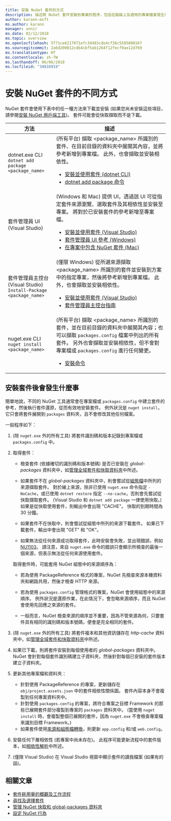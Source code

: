 ```yaml
---
title: 安裝 NuGet 套件的方式
description: 描述將 NuGet 套件安裝到專案的程序，包括在磁碟上及適用的專案檔會發生什麼情況。
author: karann-msft
ms.author: karann
manager: unnir
ms.date: 02/12/2018
ms.topic: overview
ms.openlocfilehash: 5f71ce6217071efc3d483cde4cf36c5585808167
ms.sourcegitcommit: 2a6d200012cdb4cbf5ab1264f12fecf9ae12d769
ms.translationtype: HT
ms.contentlocale: zh-TW
ms.lasthandoff: 06/06/2018
ms.locfileid: "34816919"
---
```

# <a name="different-ways-to-install-a-nuget-package"></a>安裝 NuGet 套件的不同方式

NuGet 套件會使用下表中的任一種方法來下載並安裝 (如果您尚未安裝這些項目，請參閱[安裝 NuGet 用戶端工具](../install-nuget-client-tools.md))。 套件可能會從快取擷取而不是下載。

| 方法 | 描述 |
| --- | --- |
| dotnet.exe CLI<br/>`dotnet add package <package_name>` | (所有平台) 擷取 \<package_name\> 所識別的套件、在目前目錄的資料夾中展開其內容，並將參考新增到專案檔。 此外，也會擷取並安裝相依性。<ul><li>[安裝並使用套件 (dotnet CLI)](../quickstart/install-and-use-a-package-using-the-dotnet-cli.md)</li><li>[dotnet add package 命令](/dotnet/core/tools/dotnet-add-package)</li></ul> |
| 套件管理員 UI (Visual Studio) | (Windows 和 Mac) 提供 UI，透過該 UI 可從指定套件來源瀏覽、選取套件及其相依性並安裝至專案。 將對於已安裝套件的參考新增至專案檔。<ul><li>[安裝並使用套件 (Visual Studio)](../quickstart/install-and-use-a-package-in-visual-studio.md)</li><li>[套件管理員 UI 參考 (Windows)](../tools/package-manager-ui.md)</li><li>[在專案中包含 NuGet 套件 (Mac)](/visualstudio/mac/nuget-walkthrough)</li></ul> |
| 套件管理員主控台 (Visual Studio)<br/>`Install-Package <package_name>` | (僅限 Windows) 從所選來源擷取 \<package_name\> 所識別的套件並安裝到方案中的指定專案，然後將參考新增到專案檔。 此外，也會擷取並安裝相依性。<ul><li>[安裝並使用套件 (Visual Studio)](../quickstart/install-and-use-a-package-in-visual-studio.md)</li><li>[套件管理員主控台指南](../tools/package-manager-console.md)</li></ul> |
| nuget.exe CLI<br/>`nuget install <package_name>` | (所有平台) 擷取 \<package_name\> 所識別的套件，並在目前目錄的資料夾中展開其內容；也可以擷取 `packages.config` 檔案中列出的所有套件。 另外也會擷取並安裝相依性，但不會對專案檔或 `packages.config` 進行任何變更。<ul><li>[安裝命令](../tools/cli-ref-install.md)</li></ul> |

## <a name="what-happens-when-a-package-is-installed"></a>安裝套件後會發生什麼事

簡單地說，不同的 NuGet 工具通常會在專案檔或 `packages.config` 中建立套件的參考，然後執行套件還原，從而有效地安裝套件。 例外狀況是 `nuget install`，它只會將套件展開到 `packages` 資料夾，且不會修改其他任何檔案。

一般程序如下：

1. (除 `nuget.exe` 外的所有工具) 將套件識別碼和版本記錄到專案檔或 `packages.config` 中。

2. 取得套件：
   - 檢查套件 (依據確切的識別碼和版本號碼) 是否已安裝在 *global-packages* 資料夾中，如[管理全域套件和快取資料夾](managing-the-global-packages-and-cache-folders.md)中所述。

   - 如果套件不在 *global-packages* 資料夾中，則會嘗試從[組態檔](Configuring-NuGet-Behavior.md)中所列的來源擷取套件。 對於線上來源，除非已使用 `nuget.exe` 命令指定 `-NoCache`，或已使用 `dotnet restore` 指定 `--no-cache`，否則會先嘗試從快取擷取套件。 (Visual Studio 和 `dotnet add package` 一律使用快取。)如果是從快取使用套件，則輸出中會出現 "CACHE"。 快取的到期時間為 30 分鐘。

   - 如果套件不在快取中，則會嘗試從組態中所列的來源下載套件。 如果已下載套件，輸出中會出現 "GET" 和 "OK"。

   - 如果無法從任何來源成功取得套件，此時安裝會失敗，並出現錯誤，例如 [NU1103](../reference/errors-and-warnings.md#nu1103)。 請注意，來自 `nuget.exe` 命令的錯誤只會顯示所檢查的最後一個來源，但表示無法從任何來源使用套件。

   取得套件時，可能套用 NuGet 組態中的來源順序為：

   - 若為使用 PackageReference 格式的專案，NuGet 先檢查來源本機資料夾和網路共用，然後才檢查 HTTP 來源。

   - 若為使用 `packages.config` 管理格式的專案，NuGet 會使用組態中的來源順序。 例外狀況是還原作業，在此情況下，會忽略來源順序，而且 NuGet 會使用先回應之來源的套件。

   - 一般而言，NuGet 檢查來源的順序並不重要，因為不管來源為何，只要套件具有相同的識別碼和版本號碼，便會是完全相同的套件。

3. (除 `nuget.exe` 外的所有工具) 將套件複本和其他資訊儲存在 *http-cache* 資料夾中，如[管理全域套件和快取資料夾](managing-the-global-packages-and-cache-folders.md)中所述。

4. 如果已下載，則將套件安裝到每個使用者的 *global-packages* 資料夾中。 NuGet 會針對每個套件識別碼建立子資料夾，然後針對每個已安裝的套件版本建立子資料夾。

5. 更新其他專案檔和資料夾：

    - 針對使用 PackageReference 的專案，更新儲存在 `obj/project.assets.json` 中的套件相依性關係圖。 套件內容本身不會複製到任何專案資料夾中。
    - 針對使用 `packages.config` 的專案，將符合專案之目標 Framework 的那些已展開套件部分複製到專案的 `packages` 資料夾中。 (當使用 `nuget install` 時，會複製整個已展開的套件，因為 `nuget.exe` 不會檢查專案檔來識別目標 Framework。)
    - 如果套件使用[來源和組態檔轉換](../create-packages/source-and-config-file-transformations.md)，則更新 `app.config` 和/或 `web.config`。

6. 安裝任何下層相依性 (若專案中尚未存在)。 此程序可能更新流程中的套件版本，如[相依性解析](../consume-packages/dependency-resolution.md)中所述。

7. (僅限 Visual Studio) 在 Visual Studio 視窗中顯示套件的讀我檔案 (如果有的話)。

## <a name="related-articles"></a>相關文章

- [套件耗用量的概觀及工作流程](../consume-packages/overview-and-workflow.md)
- [尋找及選擇套件](../consume-packages/finding-and-choosing-packages.md)
- [管理 NuGet 快取和 global-packages 資料夾](managing-the-global-packages-and-cache-folders.md)
- [設定 NuGet 行為](../consume-packages/configuring-nuget-behavior.md)

